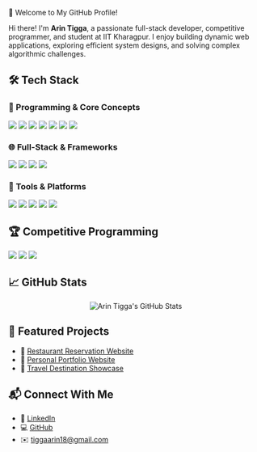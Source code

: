 🚀 Welcome to My GitHub Profile!

Hi there! I'm **Arin Tigga**, a passionate full-stack developer, competitive programmer, and student at IIT Kharagpur. I enjoy building dynamic web applications, exploring efficient system designs, and solving complex algorithmic challenges.

## 🛠️ Tech Stack

### 🔹 Programming & Core Concepts
<p align="left">
<img src="https://img.shields.io/badge/C++-00599C?style=for-the-badge&logo=c%2b%2b&logoColor=white" />
<img src="https://img.shields.io/badge/Python-3776AB?style=for-the-badge&logo=python&logoColor=white" />
<img src="https://img.shields.io/badge/C-00599C?style=for-the-badge&logo=c&logoColor=white" />
<img src="https://img.shields.io/badge/JavaScript-F7DF1E?style=for-the-badge&logo=javascript&logoColor=black" />
<img src="https://img.shields.io/badge/SQL-4479A1?style=for-the-badge&logo=mysql&logoColor=white" />
<img src="https://img.shields.io/badge/HTML5-E34F26?style=for-the-badge&logo=html5&logoColor=white" />
<img src="https://img.shields.io/badge/CSS3-1572B6?style=for-the-badge&logo=css3&logoColor=white" />
</p>

### 🌐 Full-Stack & Frameworks
<p align="left">
<img src="https://img.shields.io/badge/React.js-61DAFB?style=for-the-badge&logo=react&logoColor=black" />
<img src="https://img.shields.io/badge/Node.js-339933?style=for-the-badge&logo=node.js&logoColor=white" />
<img src="https://img.shields.io/badge/Express.js-000000?style=for-the-badge&logo=express&logoColor=white" />
<img src="https://img.shields.io/badge/MongoDB-47A248?style=for-the-badge&logo=mongodb&logoColor=white" />
</p>

### 🧰 Tools & Platforms
<p align="left">
<img src="https://img.shields.io/badge/Git-F05032?style=for-the-badge&logo=git&logoColor=white" />
<img src="https://img.shields.io/badge/GitHub-181717?style=for-the-badge&logo=github&logoColor=white" />
<img src="https://img.shields.io/badge/Postman-FF6C37?style=for-the-badge&logo=postman&logoColor=white" />
<img src="https://img.shields.io/badge/Figma-F24E1E?style=for-the-badge&logo=figma&logoColor=white" />
<img src="https://img.shields.io/badge/VS%20Code-007ACC?style=for-the-badge&logo=visual-studio-code&logoColor=white" />
</p>

## 🏆 Competitive Programming
<p align="left">
<img src="https://img.shields.io/badge/Codeforces-1F8ACB?style=for-the-badge&logo=codeforces&logoColor=white" />
<img src="https://img.shields.io/badge/CodeChef-5B4638?style=for-the-badge&logo=codechef&logoColor=white" />
<img src="https://img.shields.io/badge/LeetCode-FFA116?style=for-the-badge&logo=leetcode&logoColor=black" />
</p>

## 📈 GitHub Stats
<p align="center">
  <img src="https://github-readme-stats.vercel.app/api?username=Arin-Tigga&show_icons=true&theme=radical" alt="Arin Tigga's GitHub Stats" />
</p>

## 📌 Featured Projects
- 🔗 [Restaurant Reservation Website](https://github.com/Arin-Tigga/Restaurant-Reservation-Website)
- 🔗 [Personal Portfolio Website](https://github.com/Arin-Tigga/Portfolio)
- 🔗 [Travel Destination Showcase](https://github.com/Arin-Tigga/Travel-Website-)

## 📬 Connect With Me
- 💼 [LinkedIn](https://www.linkedin.com/in/arin-tigga)
- 💻 [GitHub](https://github.com/Arin-Tigga)
- ✉️ tiggaarin18@gmail.com
